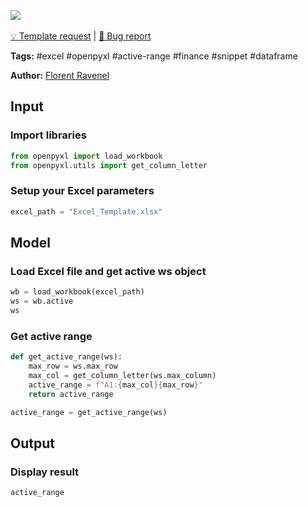 <a href="https://app.naas.ai/user-redirect/naas/downloader?url=https://raw.githubusercontent.com/jupyter-naas/awesome-notebooks/master/Excel/Excel_Get_dynamic_active_range.ipynb" target="_parent"><img src="https://naasai-public.s3.eu-west-3.amazonaws.com/open_in_naas.svg"/></a><br><br><a href="https://github.com/jupyter-naas/awesome-notebooks/issues/new?assignees=&labels=&template=template-request.md&title=Tool+-+Action+of+the+notebook+">💡 Template request</a> | <a href="https://github.com/jupyter-naas/awesome-notebooks/issues/new?assignees=&labels=&template=bug_report.md&title=">🚨 Bug report</a>

**Tags:** #excel #openpyxl #active-range #finance #snippet #dataframe

**Author:** [Florent Ravenel](https://www.linkedin.com/in/ACoAABCNSioBW3YZHc2lBHVG0E_TXYWitQkmwog/)

## Input

### Import libraries


```python
from openpyxl import load_workbook
from openpyxl.utils import get_column_letter
```

### Setup your Excel parameters


```python
excel_path = "Excel_Template.xlsx"
```

## Model

### Load Excel file and get active ws object


```python
wb = load_workbook(excel_path)
ws = wb.active
ws
```

### Get active range


```python
def get_active_range(ws):
    max_row = ws.max_row
    max_col = get_column_letter(ws.max_column)
    active_range = f"A1:{max_col}{max_row}"
    return active_range

active_range = get_active_range(ws)
```

## Output

### Display result


```python
active_range
```


```python

```
